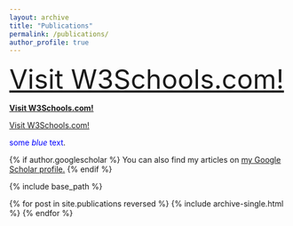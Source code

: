 ```yaml
---
layout: archive
title: "Publications"
permalink: /publications/
author_profile: true
---
```


<font size="+4"><a href="https://www.w3schools.com/">Visit W3Schools.com!</a></font>

<b><a href="https://www.w3schools.com/">Visit W3Schools.com!</a></b>

<p><a href="https://www.w3schools.com/">Visit W3Schools.com!</a></p>

<span style="color:blue">some *blue* text</span>.


{% if author.googlescholar %}
  You can also find my articles on <u><a href="{{author.googlescholar}}">my Google Scholar profile</a>.</u>
{% endif %}

{% include base_path %}

{% for post in site.publications reversed %}
  {% include archive-single.html %}
{% endfor %}
